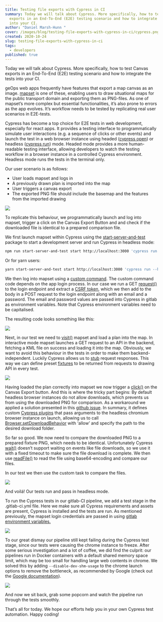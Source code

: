 ```yaml
---
title: Testing file exports with Cypress in CI
summary: Today we will talk about Cypress. More specifically, how to test Canvas
  exports in an End-To-End (E2E) testing scenario and how to integrate the tests
  into your CI.
author: "Daniel Marsh-Hunn "
cover: /images/blog/testing-file-exports-with-cypress-in-ci/cypress.png
created: 2020-10-24
slug: testing-file-exports-with-cypress-in-ci
tags:
  - developers
published: true
---
```

Today we will talk about Cypress. More specifically, how to test Canvas exports in an End-To-End (E2E) testing scenario and how to integrate the tests into your CI.

geOps web apps frequently have features that export a map canvas as an image. [mapset](https://editor.mapset.ch/) is one of these, enabling users to draw situational maps for the public transport domain and exporting them as PNG-files. As one of mapset’s more complex but essential functionalities, it’s also prone to errors as the app evolves. It’s workflow needs to be tested by replicating real user scenarios in E2E-tests.

[](https://www.cypress.io/)Cypress has become a top choice for E2E tests in web development, especially for react apps. It provides a testing interface to programmatically simulate user interactions (e.g. a sequence of clicks or other events) and launch the test in a web browser instance using headed ([cypress open](https://docs.cypress.io/guides/guides/command-line.html#cypress-open)) or headless ([cypress run](https://docs.cypress.io/guides/guides/command-line.html#cypress-run)) mode. Headed mode provides a more human-readable testing interface, allowing developers to watch the testing workflow in a browser instance in a controlled Cypress environment. Headless mode runs the tests in the terminal only.

Our user scenario is as follows:

* User loads mapset and logs in
* A previously drawn plan is imported into the map
* User triggers a canvas export
* The exported PNG file should include the basemap and the features from the imported drawing

![](/images/blog/testing-file-exports-with-cypress-in-ci/image1.png)

To replicate this behaviour, we programmatically launch and log into mapset, trigger a click on the Canvas Export Button and and check if the downloaded file is identical to a prepared comparison file.

We first launch mapset within Cypress using the [start-server-and-test](https://github.com/bahmutov/start-server-and-test) package to start a development server and run Cypress in headless mode:

```bash
npm run start-server-and-test start http://localhost:3000 'cypress run --headless --browser chromium'
```

Or for yarn users:

```bash
yarn start-server-and-test start http://localhost:3000 'cypress run --headless --browser chromium'
```

We then log into mapset using a [custom command](https://docs.cypress.io/api/cypress-api/custom-commands.html). The custom command code depends on the app login process. In our case we run a GET [request()](https://docs.cypress.io/api/commands/request.html) to the login endpoint and extract a [CSRF token](https://portswigger.net/web-security/csrf/tokens), which we then add to the body in a POST request to the login endpoint along with an email and a password. The email and password values are passed into Cypress in gitlab as environment variables. Note that Cypress environment variables need to be capitalised.

The resulting code looks something like this:

![](/images/blog/testing-file-exports-with-cypress-in-ci/code_01.png)

Next, in our test we need to [visit()](https://docs.cypress.io/api/commands/visit.html) mapset and load a plan into the map. In interactive mode mapset launches a GET request to an API in the backend, fetching a KML file on success and loading it into the map. Obviously, we want to avoid this behaviour in the tests in order to make them backend-independent. Luckily Cypress allows us to [stub](https://docs.cypress.io/guides/guides/stubs-spies-and-clocks.html#Stubshttps://docs.cypress.io/guides/guides/stubs-spies-and-clocks.html#Stubs) request responses. This way we can define preset [fixtures](https://docs.cypress.io/api/commands/fixture.html) to be returned from requests to drawing API in every test.

![](/images/blog/testing-file-exports-with-cypress-in-ci/code_02.png)

Having loaded the plan correctly into mapset we now trigger a [click()](https://docs.cypress.io/api/commands/click.html) on the Canvas Export button. And this is where the tricky part begins: By default headless browser instances do not allow downloads, which prevents us from using the downloaded PNG for comparison. As a workaround we applied a solution presented in this [github issue](https://github.com/cypress-io/cypress/issues/949#issuecomment-666638986). In summary, it defines custom [Cypress plugins](https://docs.cypress.io/api/plugins/writing-a-plugin.html) that pass arguments to the headless chromium browser instance on launch, allowing us to call [Browser.setDownloadBehavior](https://vanilla.aslushnikov.com/?Browser.setDownloadBehavior) with ‘allow’ and specify the path to the desired download folder.

So far so good. We now need to compare the downloaded PNG to a prepared fixture PNG, which needs to be identical. Unfortunately Cypress [wait()](https://docs.cypress.io/api/commands/wait.html) doesn’t support waiting on events like file downloads, so we use it with a fixed timeout to make sure the file download is complete. We then use [readFile()](https://docs.cypress.io/api/commands/readfile.html) to read the file using base64-encoding and compare our files.

In our test we then use the custom task to compare the files.

![](/images/blog/testing-file-exports-with-cypress-in-ci/code_03.png)

And voilá! Our tests run and pass in headless mode.

To run the Cypress tests in our gitlab-CI pipeline, we add a test stage in the .gitlab-ci.yml file. Here we make sure all Cypress requirements and assets are present, Cypress is installed and the tests are run. As mentioned previously, the mapset login credentials are passed in using [gitlab environment variables.](https://docs.gitlab.com/ee/ci/variables/)

![](/images/blog/testing-file-exports-with-cypress-in-ci/code_04.png)

To our great dismay our pipeline still kept failing during the Cypress test stage, since our tests were causing the chrome instance to freeze. After some serious investigation and a lot of coffee, we did find the culprit: our pipelines run in Docker containers with a default shared memory space limit, which may be too small for handling large web contents in chrome. We solved this by adding `--disable-dev-shm-usage` to the chrome launch options to remove the bottleneck, as recommended by Google (check out the [Google documentation](https://developers.google.com/web/tools/puppeteer/troubleshooting#tips)).

![](/images/blog/testing-file-exports-with-cypress-in-ci/code_05.png)

And now we sit back, grab some popcorn and watch the pipeline run through the tests smoothly.

That’s all for today. We hope our efforts help you in your own Cypress test automation. Happy coding!